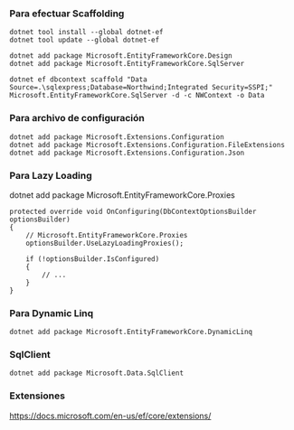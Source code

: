 ﻿### Para efectuar Scaffolding    dotnet tool install --global dotnet-ef    dotnet tool update --global dotnet-ef    dotnet add package Microsoft.EntityFrameworkCore.Design    dotnet add package Microsoft.EntityFrameworkCore.SqlServer    dotnet ef dbcontext scaffold "Data Source=.\sqlexpress;Database=Northwind;Integrated Security=SSPI;" Microsoft.EntityFrameworkCore.SqlServer -d -c NWContext -o Data### Para archivo de configuración    dotnet add package Microsoft.Extensions.Configuration    dotnet add package Microsoft.Extensions.Configuration.FileExtensions    dotnet add package Microsoft.Extensions.Configuration.Json### Para Lazy Loadingdotnet add package Microsoft.EntityFrameworkCore.Proxies    protected override void OnConfiguring(DbContextOptionsBuilder optionsBuilder)    {        // Microsoft.EntityFrameworkCore.Proxies        optionsBuilder.UseLazyLoadingProxies();        if (!optionsBuilder.IsConfigured)        {            // ...        }    }### Para Dynamic Linq    dotnet add package Microsoft.EntityFrameworkCore.DynamicLinq### SqlClient    dotnet add package Microsoft.Data.SqlClient### Extensioneshttps://docs.microsoft.com/en-us/ef/core/extensions/